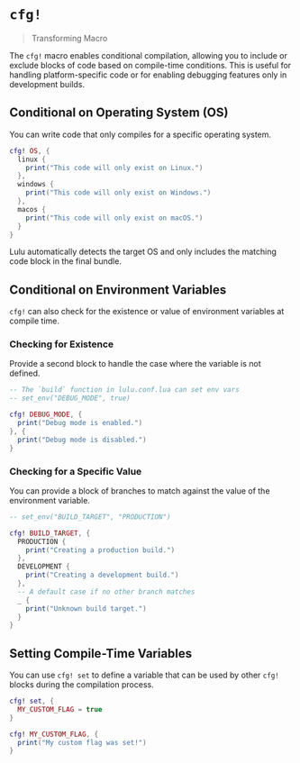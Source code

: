 # `cfg!`

> Transforming Macro

The `cfg!` macro enables conditional compilation, allowing you to include or exclude blocks of code based on compile-time conditions. This is useful for handling platform-specific code or for enabling debugging features only in development builds.

## Conditional on Operating System (OS)

You can write code that only compiles for a specific operating system.

```lua
cfg! OS, {
  linux {
    print("This code will only exist on Linux.")
  },
  windows {
    print("This code will only exist on Windows.")
  },
  macos {
    print("This code will only exist on macOS.")
  }
}
```

Lulu automatically detects the target OS and only includes the matching code block in the final bundle.

## Conditional on Environment Variables

`cfg!` can also check for the existence or value of environment variables at compile time.

### Checking for Existence

Provide a second block to handle the case where the variable is not defined.

```lua
-- The `build` function in lulu.conf.lua can set env vars
-- set_env("DEBUG_MODE", true)

cfg! DEBUG_MODE, {
  print("Debug mode is enabled.")
}, {
  print("Debug mode is disabled.")
}
```

### Checking for a Specific Value

You can provide a block of branches to match against the value of the environment variable.

```lua
-- set_env("BUILD_TARGET", "PRODUCTION")

cfg! BUILD_TARGET, {
  PRODUCTION {
    print("Creating a production build.")
  },
  DEVELOPMENT {
    print("Creating a development build.")
  },
  -- A default case if no other branch matches
  _ {
    print("Unknown build target.")
  }
}
```

## Setting Compile-Time Variables

You can use `cfg! set` to define a variable that can be used by other `cfg!` blocks during the compilation process.

```lua
cfg! set, {
  MY_CUSTOM_FLAG = true
}

cfg! MY_CUSTOM_FLAG, {
  print("My custom flag was set!")
}
```
